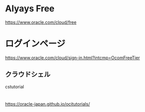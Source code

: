 # Alyays Free
https://www.oracle.com/cloud/free

# ログインページ
https://www.oracle.com/cloud/sign-in.html?intcmp=OcomFreeTier

## クラウドシェル
cstutorial

# 
https://oracle-japan.github.io/ocitutorials/